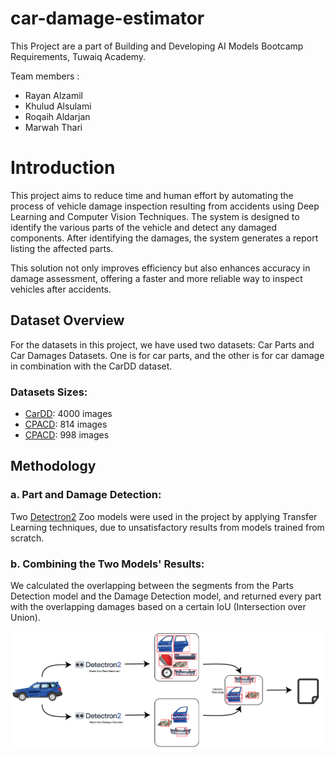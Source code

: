 # car-damage-estimator
This Project are a part of Building and Developing AI Models Bootcamp Requirements, Tuwaiq Academy.

Team members :
- Rayan Alzamil
- Khulud Alsulami
- Roqaih Aldarjan
- Marwah Thari

# Introduction
This project aims to reduce time and human effort by automating the process of vehicle damage inspection resulting from accidents using Deep Learning and Computer Vision Techniques. The system is designed to identify the various parts of the vehicle and detect any damaged components. After identifying the damages, the system generates a report listing the affected parts.

This solution not only improves efficiency but also enhances accuracy in damage assessment, offering a faster and more reliable way to inspect vehicles after accidents.

## Dataset Overview
For the datasets in this project, we have used two datasets: Car Parts and Car Damages Datasets. One is for car parts, and the other is for car damage in combination with the CarDD dataset.

### Datasets Sizes:
- [CarDD](https://cardd-ustc.github.io/): 4000 images
- [CPACD](https://humansintheloop.org/resources/datasets/car-parts-and-car-damages-dataset/): 814 images
- [CPACD](https://humansintheloop.org/resources/datasets/car-parts-and-car-damages-dataset/): 998 images

## Methodology

### a. Part and Damage Detection:
Two [Detectron2](https://github.com/facebookresearch/detectron2/blob/main/MODEL_ZOO.md) Zoo models were used in the project by applying Transfer Learning techniques, due to unsatisfactory results from models trained from scratch.

### b. Combining the Two Models' Results:
We calculated the overlapping between the segments from the Parts Detection model and the Damage Detection model, and returned every part with the overlapping damages based on a certain IoU (Intersection over Union).

![Methodology](/mthd.png)
